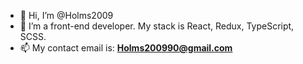 - 👋 Hi, I’m @Holms2009
- 👀 I’m a front-end developer. My stack is React, Redux, TypeScript, SCSS.
- 📫 My contact email is: <b>Holms200990@gmail.com</b>

<!---
Holms2009/Holms2009 is a ✨ special ✨ repository because its `README.md` (this file) appears on your GitHub profile.
You can click the Preview link to take a look at your changes.
--->
